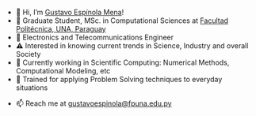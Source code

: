 - 👋 Hi, I’m [Gustavo Espínola Mena](@gusespinola)!
- 📖 Graduate Student, MSc. in Computational Sciences at [Facultad Politécnica, UNA, Paraguay](https://www.pol.una.py/postgrado/maestrias-y-especializaciones/maestria-en-ciencias-de-la-computacion/)
- 👀 Electronics and Telecommunications Engineer
- ⚠️ Interested in knowing current trends in Science, Industry and overall Society
- 🧠 Currently working in Scientific Computing: Numerical Methods, Computational Modeling, etc
- 🌱 Trained for applying Problem Solving techniques to everyday situations
<!--- - 💞️ I’m looking to collaborate on ... --->
- 📫 Reach me at gustavoespinola@fpuna.edu.py 

<!---
gusespinola/gusespinola is a ✨ special ✨ repository because its `README.md` (this file) appears on your GitHub profile.
You can click the Preview link to take a look at your changes.
--->
